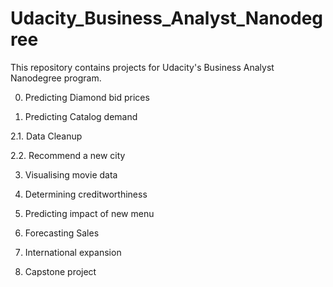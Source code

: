 # Udacity_Business_Analyst_Nanodegree

This repository contains projects for Udacity's Business Analyst Nanodegree program.

0. Predicting Diamond bid prices

1. Predicting Catalog demand

2.1. Data Cleanup

2.2. Recommend a new city

3. Visualising movie data

4. Determining creditworthiness

5. Predicting impact of new menu

6. Forecasting Sales

7. International expansion

8. Capstone project


